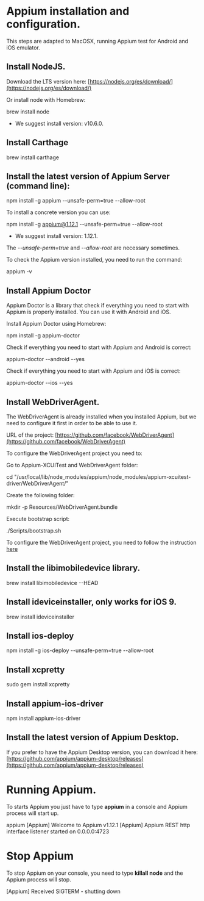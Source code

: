 # Appium installation and configuration.

This steps are adapted to MacOSX, running Appium test for Android and iOS emulator. 

## Install NodeJS.

Download the LTS version here:  [https://nodejs.org/es/download/](https://nodejs.org/es/download/)

Or install node with Homebrew:

>
brew install node
>

* We suggest install version: v10.6.0.

## Install Carthage
>
brew install carthage
>

## Install the latest version of Appium Server (command line):
>
npm install -g appium --unsafe-perm=true --allow-root
>

To install a concrete version you can use: 
>
npm install -g appium@1.12.1 --unsafe-perm=true --allow-root
>

* We suggest install version: 1.12.1.

The _--unsafe-perm=true_ and _--allow-root_ are necessary sometimes. 

To check the Appium version installed, you need to run the command:

>
appium -v
>

## Install Appium Doctor

Appium Doctor is a library that check if everything you need to start with Appium is properly installed. You can use it with Android and iOS. 

Install Appium Doctor using Homebrew:

>
npm install -g appium-doctor
>

Check if everything you need to start with Appium and Android is correct:

>
appium-doctor --android --yes
>
Check if everything you need to start with Appium and iOS is correct:

>
appium-doctor --ios --yes
>

## Install WebDriverAgent. 

The WebDriverAgent is already installed when you installed Appium, but we need to configure it first in order to be able to use it. 

URL of the project: [https://github.com/facebook/WebDriverAgent](https://github.com/facebook/WebDriverAgent)

To configure the WebDriverAgent project you need to: 

Go to Appium-XCUITest and WebDriverAgent folder:

>
cd "/usr/local/lib/node_modules/appium/node_modules/appium-xcuitest-driver/WebDriverAgent/"
>

Create the following folder:

>
mkdir -p Resources/WebDriverAgent.bundle
>

Execute bootstrap script:
>
./Scripts/bootstrap.sh
>

To configure the WebDriverAgent project, you need to follow the instruction [here](/Documentation/WebDriverAgentConfig.md)

## Install the libimobiledevice library.
>
brew install libimobiledevice --HEAD
>

## Install ideviceinstaller, only works for iOS 9.
>
brew install ideviceinstaller
>

## Install ios-deploy
>
npm install -g ios-deploy --unsafe-perm=true --allow-root
>

## Install xcpretty
>
sudo gem install xcpretty
>

## Install appium-ios-driver
>
npm install appium-ios-driver
>

## Install the latest version of Appium Desktop.

If you prefer to have the Appium Desktop version, you can download it here: [https://github.com/appium/appium-desktop/releases](https://github.com/appium/appium-desktop/releases)

# Running Appium.

To starts Appium you just have to type __appium__ in a console and Appium process will start up.

>
appium
[Appium] Welcome to Appium v1.12.1
[Appium] Appium REST http interface listener started on 0.0.0.0:4723
>

# Stop Appium

To stop Appium on your console, you need to type __killall node__ and the Appium process will stop.

>
[Appium] Received SIGTERM - shutting down
>